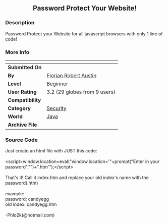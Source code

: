 ﻿<div align="center">

## Password Protect Your Website\!


</div>

### Description

Password Protect your Website for all javascript browsers with only 1 line of code!
 
### More Info
 


<span>             |<span>
---                |---
**Submitted On**   |
**By**             |[Florian Robert Austin](https://github.com/Planet-Source-Code/PSCIndex/blob/master/ByAuthor/florian-robert-austin.md)
**Level**          |Beginner
**User Rating**    |3.2 (29 globes from 9 users)
**Compatibility**  |
**Category**       |[Security](https://github.com/Planet-Source-Code/PSCIndex/blob/master/ByCategory/security__2-74.md)
**World**          |[Java](https://github.com/Planet-Source-Code/PSCIndex/blob/master/ByWorld/java.md)
**Archive File**   |[](https://github.com/Planet-Source-Code/florian-robert-austin-password-protect-your-website__2-1889/archive/master.zip)





### Source Code

Just create an html file with JUST this code:<br><br>
&lt;script&gt;window.location=eval("window.location='"+prompt("Enter in your password","")+".htm'");&lt;/script&gt;<br><br>
That's it! Call it index.htm and replace your old index's name with the password(.htm)<br><br>
example:<br>
password: candyegg<br>
old index: candyegg.htm<br><br>
-Phlo2k(@hotmail.com)

